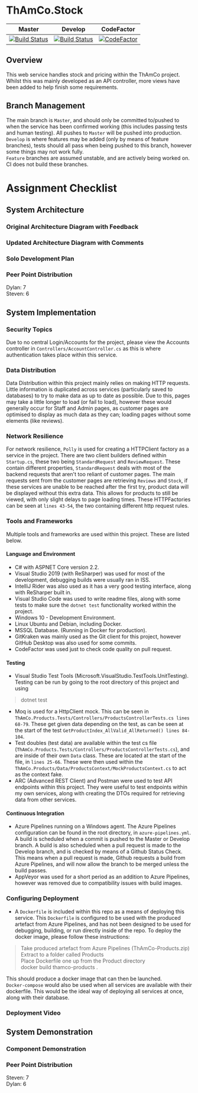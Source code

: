 ThAmCo.Stock
=====
| Master | Develop | CodeFactor
|--|--|--|
| [![Build Status](https://dev.azure.com/Stedoss/ThAmCo.Stock/_apis/build/status/Don-t-Fail.ThAmCo-Stock?branchName=master)](https://dev.azure.com/Stedoss/ThAmCo.Stock/_build/latest?definitionId=1&branchName=master) | [![Build Status](https://dev.azure.com/Stedoss/ThAmCo.Stock/_apis/build/status/Don-t-Fail.ThAmCo-Stock?branchName=develop)](https://dev.azure.com/Stedoss/ThAmCo.Stock/_build/latest?definitionId=1&branchName=develop) | [![CodeFactor](https://www.codefactor.io/repository/github/don-t-fail/thamco-stock/badge)](https://www.codefactor.io/repository/github/don-t-fail/thamco-stock)



## Overview
This web service handles stock and pricing within the ThAmCo project. Whilst this was mainly developed as an API controller, more views have been added to help finish some requirements.
## Branch Management
The main branch is `Master`, and should only be committed to/pushed to when the service has been confirmed working (this includes passing tests and human testing). All pushes to `Master` will be pushed into production.  
`Develop` is where features may be added (only by means of feature branches), tests should all pass when being pushed to this branch, however some things may not work fully.  
`Feature` branches are assumed unstable, and are actively being worked on. CI does not build these branches.

# Assignment Checklist
## System Architecture 
### Original Architecture Diagram with Feedback

### Updated Architecture Diagram with Comments

### Solo Development Plan

### Peer Point Distribution
Dylan: 7  
Steven: 6

## System Implementation
### Security Topics
Due to no central Login/Accounts for the project, please view the Accounts controller in `Controllers/AccountController.cs` as this is where authentication takes place within this service.

### Data Distribution
Data Distribution within this project mainly relies on making HTTP requests. Little information is duplicated across services (particularly saved to databases) to try to make data as up to date as possible. Due to this, pages may take a little longer to load (or fail to load), however these would generally occur for Staff and Admin pages, as customer pages are optimised to display as much data as they can; loading pages without some elements (like reviews).

### Network Resilience
For network resilience, `Polly` is used for creating a HTTPClient factory as a service in the project. There are two client builders defined within `Startup.cs`, these two being `StandardRequest` and `ReviewRequest`. These contain different properties, `StandardRequest` deals with most of the backend requests that aren't too reliant of customer pages. The main requests sent from the customer pages are retrieving `Reviews` and `Stock`, if these services are unable to be reached after the first try, product data will be displayed without this extra data. This allows for products to still be viewed, with only slight delays to page loading times. These HTTPFactories can be seen at `lines 43-54`, the two containing different http request rules.

### Tools and Frameworks
Multiple tools and frameworks are used within this project. These are listed below.
#### Language and Environment
* C# with ASPNET Core version 2.2.
* Visual Studio 2019 (with ReSharper) was used for most of the development, debugging builds were usually ran in ISS.
* IntelliJ Rider was also used as it has a very good testing interface, along with ReSharper built in.
* Visual Studio Code was used to write readme files, along with some tests to make sure the `dotnet test` functionality worked within the project.
* Windows 10 - Development Environment.
* Linux Ubuntu and Debian, including Docker.
* MSSQL Database. (Running in Docker for production).
* GitKraken was mainly used as the Git client for this project, however GitHub Desktop was also used for some commits.
* CodeFactor was used just to check code quality on pull request.

#### Testing
* Visual Studio Test Tools (Microsoft.VisualStudio.TestTools.UnitTesting). Testing can be run by going to the root directory of this project and using
>dotnet test  

* Moq is used for a HttpClient mock. This can be seen in `ThAmCo.Products.Tests/Controllers/ProductsControllerTests.cs lines 68-79`. These get given data depending on the test, as can be seen at the start of the test `GetProductIndex_AllValid_AllReturned() lines 84-104`.
* Test doubles (test data) are available within the test cs file (`ThAmCo.Products.Tests/Controllers/ProductsControllerTests.cs`), and are inside of their own `Data` class. These are located at the start of the file, in `lines 25-66`. These were then used within the `ThAmCo.Products/Data/ProductsContext/MockProductsContext.cs` to act as the context fake.
* ARC (Advanced REST Client) and Postman were used to test API endpoints within this project. They were useful to test endpoints within my own services, along with creating the DTOs required for retrieving data from other services.

#### Continuous Integration
* Azure Pipelines running on a Windows agent. The Azure Pipelines configuration can be found in the root directory, in `azure-pipelines.yml`. A build is scheduled when a commit is pushed to the Master or Develop branch. A build is also scheduled when a pull request is made to the Develop branch, and is checked by means of a Github Status Check. This means when a pull request is made, Github requests a build from Azure Pipelines, and will now allow the branch to be merged unless the build passes.
* AppVeyor was used for a short period as an addition to Azure Pipelines, however was removed due to compatibility issues with build images.

### Configuring Deployment
* A `Dockerfile` is included within this repo as a means of deploying this service. This `Dockerfile` is configured to be used with the produced artefact from Azure Pipelines, and has not been designed to be used for debugging, building, or run directly inside of the repo. To deploy the docker image, please follow these instructions:
>Take produced artefact from Azure Pipelines (ThAmCo-Products.zip)  
Extract to a folder called Products  
Place Dockerfile one up from the Product directory  
docker build thamco-products .  

This should produce a docker image that can then be launched.  
`Docker-compose` would also be used when all services are available with their dockerfile. This would be the ideal way of deploying all services at once, along with their database.

### Deployment Video

## System Demonstration
### Component Demonstration

### Peer Point Distribution
Steven: 7  
Dylan: 6
